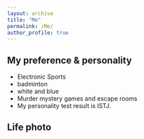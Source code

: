 ```yaml
---
layout: archive
title: "Me"
permalink: /Me/
author_profile: true
---
```


##  My preference & personality
- Electronic Sports
- badminton
- white and blue
- Murder mystery games and escape rooms
- My personality test result is ISTJ.


##  Life photo

  


